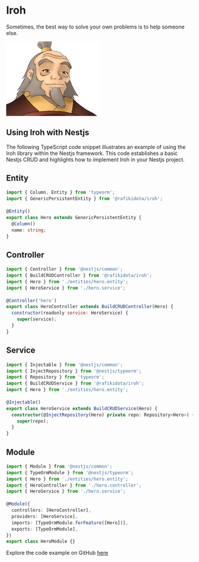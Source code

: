 # Iroh

Sometimes, the best way to solve your own problems is to help someone else.

<img 
alt="Iroh"
src = "https://github.com/rafikidota/assets/raw/main/iroh/iroh.jpg?raw=true" 
style="width:250px"/>

## Using Iroh with Nestjs

The following TypeScript code snippet illustrates an example of using the Iroh library within the Nestjs framework. This code establishes a basic Nestjs CRUD and highlights how to implement Iroh in your Nestjs project.

## Entity

```ts
import { Column, Entity } from 'typeorm';
import { GenericPersistentEntity } from '@rafikidota/iroh';

@Entity()
export class Hero extends GenericPersistentEntity {
  @Column()
  name: string;
}
```

## Controller

```js
import { Controller } from '@nestjs/common';
import { BuildCRUDController } from '@rafikidota/iroh';
import { Hero } from './entities/hero.entity';
import { HeroService } from './hero.service';

@Controller('hero')
export class HeroController extends BuildCRUDController(Hero) {
  constructor(readonly service: HeroService) {
    super(service);
  }
}
```

## Service

```ts
import { Injectable } from '@nestjs/common';
import { InjectRepository } from '@nestjs/typeorm';
import { Repository } from 'typeorm';
import { BuildCRUDService } from '@rafikidota/iroh';
import { Hero } from './entities/hero.entity';

@Injectable()
export class HeroService extends BuildCRUDService(Hero) {
  constructor(@InjectRepository(Hero) private repo: Repository<Hero>) {
    super(repo);
  }
}
```

## Module

```ts
import { Module } from '@nestjs/common';
import { TypeOrmModule } from '@nestjs/typeorm';
import { Hero } from './entities/hero.entity';
import { HeroController } from './hero.controller';
import { HeroService } from './hero.service';

@Module({
  controllers: [HeroController],
  providers: [HeroService],
  imports: [TypeOrmModule.forFeature([Hero])],
  exports: [TypeOrmModule],
})
export class HeroModule {}
```

Explore the code example on GitHub [here](https://github.com/rafikidota/nestjs-iroh/)
